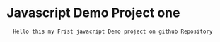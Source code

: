 # Javascript Demo Project one

      Hello this my Frist javacript Demo project on github Repository